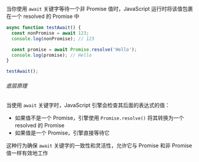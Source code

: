 当你使用 `await` 关键字等待一个非 Promise 值时，JavaScript 运行时将该值包裹在一个 resolved 的 Promise 中

```JavaScript
async function testAwait() {
  const nonPromise = await 123;
  console.log(nonPromise); // 123

  const promise = await Promise.resolve('Hello');
  console.log(promise); // Hello
}

testAwait();
```

###### 底层原理

当使用 `await` 关键字时，JavaScript 引擎会检查其后面的表达式的值：

- 如果值不是一个 Promise，引擎使用 `Promise.resolve()` 将其转换为一个 resolved 的 Promise
- 如果值是一个 Promise，引擎直接等待它

这种行为确保 `await` 关键字的一致性和灵活性，允许它与 Promise 和非 Promise 值一样有效地工作
